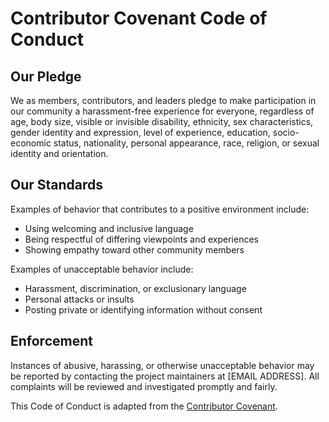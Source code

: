 # Contributor Covenant Code of Conduct

## Our Pledge

We as members, contributors, and leaders pledge to make participation in our
community a harassment-free experience for everyone, regardless of age, body size,
visible or invisible disability, ethnicity, sex characteristics, gender identity
and expression, level of experience, education, socio-economic status, nationality,
personal appearance, race, religion, or sexual identity and orientation.

## Our Standards

Examples of behavior that contributes to a positive environment include:

- Using welcoming and inclusive language
- Being respectful of differing viewpoints and experiences
- Showing empathy toward other community members

Examples of unacceptable behavior include:

- Harassment, discrimination, or exclusionary language
- Personal attacks or insults
- Posting private or identifying information without consent

## Enforcement

Instances of abusive, harassing, or otherwise unacceptable behavior may be
reported by contacting the project maintainers at [EMAIL ADDRESS]. All complaints
will be reviewed and investigated promptly and fairly.

This Code of Conduct is adapted from the [Contributor Covenant][homepage].

[homepage]: https://www.contributor-covenant.org
